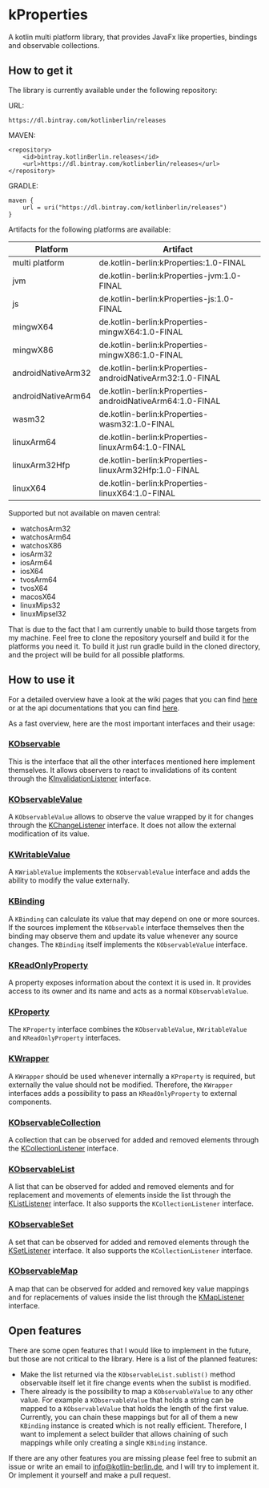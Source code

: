 # kProperties

A kotlin multi platform library, that provides JavaFx like properties, bindings and observable collections.

## How to get it

The library is currently available under the following repository:

URL: 

    https://dl.bintray.com/kotlinberlin/releases

MAVEN: 

    <repository>
        <id>bintray.kotlinBerlin.releases</id>
        <url>https://dl.bintray.com/kotlinberlin/releases</url>
    </repository>
    
GRADLE: 

    maven {
        url = uri("https://dl.bintray.com/kotlinberlin/releases")
    }

Artifacts for the following platforms are available:

Platform | Artifact
------------ | -------------
multi platform | de.kotlin-berlin:kProperties:1.0-FINAL
jvm | de.kotlin-berlin:kProperties-jvm:1.0-FINAL
js | de.kotlin-berlin:kProperties-js:1.0-FINAL
mingwX64 | de.kotlin-berlin:kProperties-mingwX64:1.0-FINAL
mingwX86 | de.kotlin-berlin:kProperties-mingwX86:1.0-FINAL
androidNativeArm32 | de.kotlin-berlin:kProperties-androidNativeArm32:1.0-FINAL
androidNativeArm64 | de.kotlin-berlin:kProperties-androidNativeArm64:1.0-FINAL
wasm32 | de.kotlin-berlin:kProperties-wasm32:1.0-FINAL
linuxArm64 | de.kotlin-berlin:kProperties-linuxArm64:1.0-FINAL
linuxArm32Hfp | de.kotlin-berlin:kProperties-linuxArm32Hfp:1.0-FINAL
linuxX64 | de.kotlin-berlin:kProperties-linuxX64:1.0-FINAL

Supported but not available on maven central:

* watchosArm32
* watchosArm64
* watchosX86
* iosArm32
* iosArm64
* iosX64
* tvosArm64
* tvosX64
* macosX64
* linuxMips32
* linuxMipsel32

That is due to the fact that I am currently unable to build those targets from my machine. Feel free to clone
the repository yourself and build it for the platforms you need it. To build it just run gradle build in the cloned directory, and the project will be build for all possible platforms.

## How to use it

For a detailed overview have a look at the wiki pages that you can find [here](https://github.com/KotlinBerlin/kProperties/wiki) or at the api documentations that you can find [here](https://kotlinberlin.github.io/kProperties/index.html).

As a fast overview, here are the most important interfaces and their usage:

### [KObservable](https://kotlinberlin.github.io/kProperties/de.kotlin-berlin.k-properties/-k-observable/index.html)
This is the interface that all the other interfaces mentioned here implement themselves. It allows observers to react to
invalidations of its content through the [KInvalidationListener](https://kotlinberlin.github.io/kProperties/de.kotlin-berlin.k-properties/-k-invalidation-listener/index.html) interface.

### [KObservableValue](https://kotlinberlin.github.io/kProperties/de.kotlin-berlin.k-properties.value/-k-observable-value/index.html)
A `KObservableValue` allows to observe the value wrapped by it for changes through the [KChangeListener](https://kotlinberlin.github.io/kProperties/de.kotlin-berlin.k-properties.value/-k-change-listener/index.html) interface.
It does not allow the external modification of its value.

### [KWritableValue](https://kotlinberlin.github.io/kProperties/de.kotlin-berlin.k-properties.value/-k-writable-value/index.html)
A `KWriableValue` implements the `KObservableValue` interface and adds the ability to modify the value externally.

### [KBinding](https://kotlinberlin.github.io/kProperties/de.kotlin-berlin.k-properties.binding/-k-binding/index.html)
A `KBinding` can calculate its value that may depend on one or more sources. If the sources implement the `KObservable` interface themselves then the binding may observe them and update its value whenever any source changes.
The `KBinding` itself implements the `KObservableValue` interface.

### [KReadOnlyProperty](https://kotlinberlin.github.io/kProperties/de.kotlin-berlin.k-properties.property/-k-read-only-property/index.html)
A property exposes information about the context it is used in. It provides access to its owner and its name and acts as a normal `KObservableValue`.

### [KProperty](https://kotlinberlin.github.io/kProperties/de.kotlin-berlin.k-properties.property/-k-property/index.html)
The `KProperty` interface combines the `KObservableValue`, `KWritableValue` and `KReadOnlyProperty` interfaces.

### [KWrapper](https://kotlinberlin.github.io/kProperties/de.kotlin-berlin.k-properties.wrapper/-k-wrapper/index.html)
A `KWrapper` should be used whenever internally a `KProperty` is required, but externally the value should not be modified. Therefore, the `KWrapper` interfaces adds a possibility to pass an `KReadOnlyProperty` to external components.

### [KObservableCollection](https://kotlinberlin.github.io/kProperties/de.kotlin-berlin.k-properties.collection/-k-observable-collection/index.html)
A collection that can be observed for added and removed elements through the [KCollectionListener](https://kotlinberlin.github.io/kProperties/de.kotlin-berlin.k-properties.collection/-k-collection-listener/index.html) interface.

### [KObservableList](https://kotlinberlin.github.io/kProperties/de.kotlin-berlin.k-properties.collection/-k-observable-list/index.html)
A list that can be observed for added and removed elements and for replacement and movements of elements inside the list through the [KListListener](https://kotlinberlin.github.io/kProperties/de.kotlin-berlin.k-properties.collection/-k-list-listener/index.html) interface. It also supports the `KCollectionListener` interface.

### [KObservableSet](https://kotlinberlin.github.io/kProperties/de.kotlin-berlin.k-properties.collection/-k-observable-set/index.html)
A set that can be observed for added and removed elements through the [KSetListener](https://kotlinberlin.github.io/kProperties/de.kotlin-berlin.k-properties.collection/-k-set-listener/index.html) interface. It also supports the `KCollectionListener` interface.

### [KObservableMap](https://kotlinberlin.github.io/kProperties/de.kotlin-berlin.k-properties.collection/-k-observable-map/index.html)
A map that can be observed for added and removed key value mappings and for replacements of values inside the list through the [KMapListener](https://kotlinberlin.github.io/kProperties/de.kotlin-berlin.k-properties.collection/-k-map-listener/index.html) interface.

## Open features
There are some open features that I would like to implement in the future, but those are not critical to the library.
Here is a list of the planned features:

* Make the list returned via the `KObservableList.sublist()` method observable itself let it fire change events when the sublist is modified.
* There already is the possibility to map a `KObservableValue` to any other value. For example a `KObservableValue` that holds a string can be mapped to a `KObservableValue` that holds the length of the first value. Currently, you can chain these mappings but for all of them a new `KBinding` instance is created which is not really efficient. 
Therefore, I want to implement a select builder that allows chaining of such mappings while only creating a single `KBinding` instance.

If there are any other features you are missing please feel free to submit an issue or write an email to info@kotlin-berlin.de, and I will try to implement it. Or implement it yourself and make a pull request.